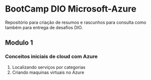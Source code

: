 # BootCamp DIO Microsoft-Azure

Repositório para criação de resumos e rascunhos para consulta como também para entrega de desafios DIO.

## Modulo 1

### Conceitos iniciais de cloud com Azure

  1. Localizando serviços por categorias
  2. Criando maquinas virtuais no Azure
